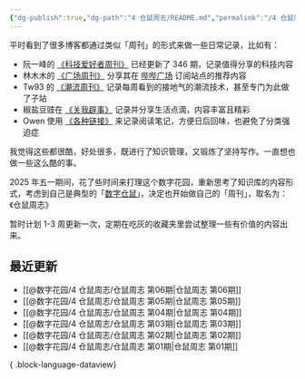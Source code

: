 ```yaml
---
{"dg-publish":true,"dg-path":"4 仓鼠周志/README.md","permalink":"/4 仓鼠周志/README/","created":"2025-05-04","updated":"2025-07-31"}
---
```



平时看到了很多博客都通过类似「周刊」的形式来做一些日常记录，比如有：

- 阮一峰的 [《科技爱好者周刊》](https://www.ruanyifeng.com/blog/weekly/) 已经更新了 346 期，记录值得分享的科技内容
- 林木木的 [《广场周刊》](https://immmmm.com/tags/%E5%91%A8%E5%88%8A/) 分享其在 [哔哔广场](https://immmmm.com/bbs/) 订阅站点的推荐内容
- Tw93 的 [《潮流周刊》](https://weekly.tw93.fun/) 记录每周看到的接地气的潮流技术，甚至专门为此做了子站
- 椒盐豆豉在 [《关我辟事》](https://blog.douchi.space/tags/%E5%85%B3%E6%88%91%E8%BE%9F%E4%BA%8B/) 记录并分享生活点滴，内容丰富且精彩
- Owen 使用 [《各种链接》](https://www.owenyoung.com/categories/journal/) 来记录阅读笔记，方便日后回味，也避免了分类强迫症

我觉得这些都很酷，好处很多，既进行了知识管理，又锻炼了坚持写作。一直想也做一些这么酷的事。

2025 年五一期间，花了些时间来打理这个数字花园，重新思考了知识库的内容形式，考虑到自己是典型的「[数字仓鼠](https://m.gmw.cn/2024-05/15/content_1303737454.htm)」，决定也开始做自己的「周刊」，取名为：《仓鼠周志》

暂时计划 1-3 周更新一次，定期在吃灰的收藏夹里尝试整理一些有价值的内容出来。

## 最近更新

- [[@数字花园/4 仓鼠周志/仓鼠周志 第06期\|仓鼠周志 第06期]]
- [[@数字花园/4 仓鼠周志/仓鼠周志 第05期\|仓鼠周志 第05期]]
- [[@数字花园/4 仓鼠周志/仓鼠周志 第04期\|仓鼠周志 第04期]]
- [[@数字花园/4 仓鼠周志/仓鼠周志 第03期\|仓鼠周志 第03期]]
- [[@数字花园/4 仓鼠周志/仓鼠周志 第02期\|仓鼠周志 第02期]]
- [[@数字花园/4 仓鼠周志/仓鼠周志 第01期\|仓鼠周志 第01期]]

{ .block-language-dataview}